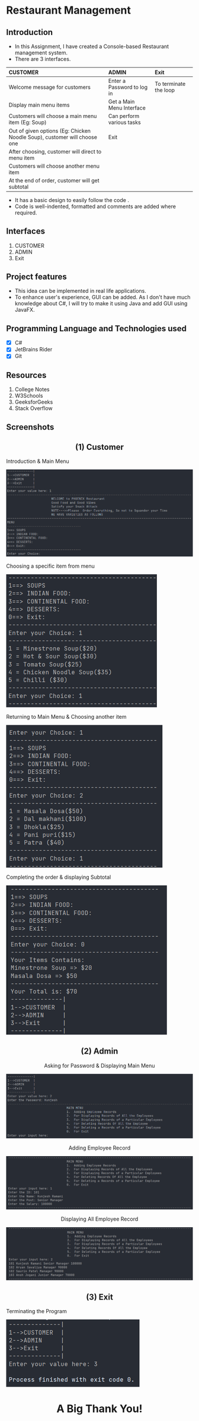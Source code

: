 # Restaurant Management

## Introduction

- In this Assignment, I have created a Console-based Restaurant management system.
- There are 3 interfaces.

| CUSTOMER                                                                 | ADMIN                      | Exit                  |
|:---                                                                      | :---                       |:---                   |
| Welcome message for customers                                            | Enter a Password to log in | To terminate the loop |
| Display main menu items                                                  | Get a Main Menu Interface  |                       |
| Customers will choose a main menu item (Eg: Soup)                        | Can perform various tasks  |                       |
| Out of given options (Eg: Chicken Noodle Soup), customer will choose one | Exit                       |                       |
| After choosing, customer will direct to menu item                        |                            |                       |
| Customers will choose another menu item                                  |                            |                       |
| At the end of order, customer will get subtotal                          |                            |                       |

- It has a basic design to easily follow the code .
- Code is well-indented, formatted and comments are added where required.

## Interfaces

1. CUSTOMER
2. ADMIN
3. Exit

## Project features

- This idea can be implemented in real life applications.
- To enhance user's experience, GUI can be added. As I don't have much knowledge about C#, I will try to make it using Java and add GUI using JavaFX.
  
## Programming Language and Technologies used

- [x] C#
- [x] JetBrains Rider
- [x] Git

## Resources

1. College Notes
2. W3Schools
3. GeeksforGeeks
4. Stack Overflow

## Screenshots

<div align="center"><h2>(1) Customer</h2></div>

<div>Introduction & Main Menu</div>

![Customer-Screenshot-1](./images/SS-1.png)

<div>Choosing a specific item from menu</div>

![Customer-Screenshot-2](./images/SS-2.png)

<div>Returning to Main Menu & Choosing another item</div>

![Customer-Screenshot-3](./images/SS-3.png)

<div>Completing the order & displaying Subtotal </div>

![Customer-Screenshot-4](./images/SS-4.png)

<div align="center"><h2>(2) Admin</h2></div>

<div align="center">Asking for Password & Displaying Main Menu</div>

![Admin-Screenshot-1](./images/SS-5.png)

<div align="center">Adding Employee Record</div>

![Admin-Screenshot-2](./images/SS-6.png)

<div align="center">Displaying All Employee Record</div>

![Admin-Screenshot-3](./images/SS-7.png)

<div align="center"><h2>(3) Exit</h2></div>

<div>Terminating the Program</div>

![Exit-Screenshot](./images/SS-8.png)

# <div align="center">**A Big Thank You!**</div>
